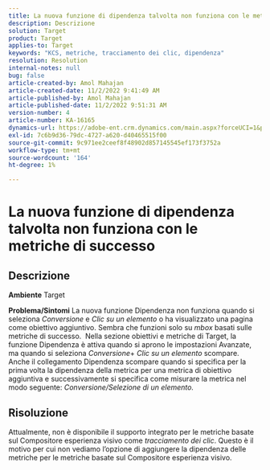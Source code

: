 ```yaml
---
title: La nuova funzione di dipendenza talvolta non funziona con le metriche di successo
description: Descrizione
solution: Target
product: Target
applies-to: Target
keywords: "KCS, metriche, tracciamento dei clic, dipendenza"
resolution: Resolution
internal-notes: null
bug: false
article-created-by: Amol Mahajan
article-created-date: 11/2/2022 9:41:49 AM
article-published-by: Amol Mahajan
article-published-date: 11/2/2022 9:51:31 AM
version-number: 4
article-number: KA-16165
dynamics-url: https://adobe-ent.crm.dynamics.com/main.aspx?forceUCI=1&pagetype=entityrecord&etn=knowledgearticle&id=cc51a58e-925a-ed11-9561-6045bd006a22
exl-id: 7c6b9d36-79dc-4727-a620-d40465515f00
source-git-commit: 9c971ee2ceef8f48902d857145545ef173f3752a
workflow-type: tm+mt
source-wordcount: '164'
ht-degree: 1%

---
```


# La nuova funzione di dipendenza talvolta non funziona con le metriche di successo

## Descrizione

<b>Ambiente</b>
Target


<b>Problema/Sintomi</b>
La nuova funzione Dipendenza non funziona quando si seleziona *Conversione* e *Clic su un elemento* o ha visualizzato una pagina come obiettivo aggiuntivo. Sembra che funzioni solo su *mbox* basati sulle metriche di successo. 
Nella sezione obiettivi e metriche di Target, la funzione Dipendenza è attiva quando si aprono le impostazioni Avanzate, ma quando si seleziona *Conversione*+ *Clic su un elemento* scompare. Anche il collegamento Dipendenza scompare quando si specifica per la prima volta la dipendenza della metrica per una metrica di obiettivo aggiuntiva e successivamente si specifica come misurare la metrica nel modo seguente: *Conversione/Selezione di un elemento.*


## Risoluzione


Attualmente, non è disponibile il supporto integrato per le metriche basate sul Compositore esperienza visivo come *tracciamento dei clic*. Questo è il motivo per cui non vediamo l’opzione di aggiungere la dipendenza delle metriche per le metriche basate sul Compositore esperienza visivo.
